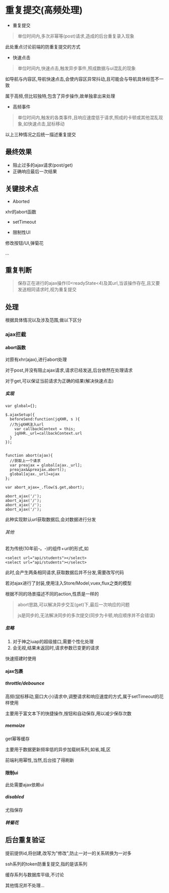# 重复提交\(高频处理\)

* 重复提交

> 单位时间内,多次非幂等\(post\)请求,造成的后台重复录入现象

此处重点讨论前端的防重复提交的方式

* 快速点击

> 单位时间内,快速点击,触发异步事件,照成数据与ui混乱的现象

如导航与内容区,导航快速点击,会使内容区异常抖动,且可能会与导航具体标签不一致

属于高频,但比较独特,包含了异步操作,故单独拿出来处理

* 高频事件

> 单位时间内,触发的各类事件,且响应速度低于请求,照成的卡顿或其他混乱现象,如快速点击,鼠标移动

以上三种情况之后统一描述重复提交

## 最终效果

* 阻止过多的ajax请求\(post/get\)
* 正确响应最后一次结果

## 关键技术点

* Aborted

xhr的abort函数

* setTimeout

* 限制性UI

修改按钮/UI,弹菊花

...

## 重复判断

> 保存正在进行的ajax操作\(0&lt;readyState&lt;4\)及其url,当该操作存在,且又要发送相同请求时,视为重复提交

## 处理

根据具体情况以及涉及范围,做以下区分

### ajax拦截

#### abort函数

对原有xhr\(ajax\),进行abort处理

对于post,并没有阻止ajax请求,请求已经发送,后台依然在处理请求

对于get,可以保证当前请求为正确的结果\(解决快速点击\)

##### 实现

```
var global={};

$.ajaxSetup({
  beforeSend:function(jqXHR, s ){
  //为jqXHR注入url
    var callbackContext = this;
    jqXHR._url=callbackContext.url
  }
});


function abort(ajax){
  //获取上一个请求
  var preajax = global[ajax._url];
  preajax&&preajax.abort();
  global[ajax._url]=ajax
};

var abort_ajax=_.flow($.get,abort);

abort_ajax('/');
abort_ajax('/');
abort_ajax('/');
abort_ajax('/');
```

此种实现默认url获取数据后,会对数据进行分发

###### 其他

若为传统\(10年前-。-\)的组件+url的形式,如

```
<select url="api/students"></select>
<select url="api/students"></select>
```

此时,会产生两条相同请求,获取数据后并不分发,需要改写代码

若对ajax进行了封装,使用注入Store/Model,vuex,flux之类的模型

根据不同的场景描述不同的action,性质是一样的

> abort思路,可以解决异步交互\(get\)下,最后一次响应的问题
>
> js是同步的,无法解决同步的多次提交\(同步为卡顿,响应顺序并不会错误\)

##### 忽略

1. 对于神之iuap的超级接口,需要个性化处理
2. 会无视,结果未返回时,请求参数已变更的请求

快速搭建时使用

#### ajax包裹

##### throttle/debounce

高频\(鼠标移动,窗口大小\)请求中,调整请求和响应速度的方式,属于setTimeout的花样使用

主要用于富文本下的快捷操作,按钮和自动保存,用以减少保存次数

##### memoize

get幂等缓存

主要用于数据更新频率低的异步加载树系列,如省,城,区

前端利用幂性,当然,后台挂了得刷新

#### 限制ui

此处需要ajax依赖ui

##### disabled

尤指保存

##### 转菊花

## 后台重复验证

提前提供id,将创建,改写为"修改",防止一对一的关系转换为一对多

ssh系列的token防重复提交,指的是该系列

缓存系列与数据库平级,不讨论

其他情况并不处理...

